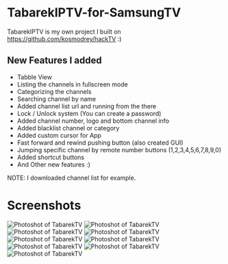 # TabarekIPTV-for-SamsungTV
TabarekIPTV is my own project I built on https://github.com/kosmodrey/hackTV :)

## New Features I added

* Tabble View
* Listing the channels in fullscreen mode
* Categorizing the channels
* Searching channel by name
* Added channel list url and running from the there
* Lock / Unlock system (You can create a password) 
* Added channel number, logo and bottom channel info
* Added blacklist channel or category
* Added custom cursor for App
* Fast forward and rewind pushing button (also created GUI)
* Jumping specific channel by remote number buttons (1,2,3,4,5,6,7,8,9,0)
* Added shortcut buttons
* And Other new features :)

NOTE: I downloaded channel list for example. 
 
# Screenshots 

![Photoshot of TabarekTV](https://raw.githubusercontent.com/ateber/TabarekIPTV-for-SamsungSmartTV/main/Screenshots/1.png)
![Photoshot of TabarekTV](https://raw.githubusercontent.com/ateber/TabarekIPTV-for-SamsungSmartTV/main/Screenshots/2.png)
![Photoshot of TabarekTV](https://raw.githubusercontent.com/ateber/TabarekIPTV-for-SamsungSmartTV/main/Screenshots/3.png)
![Photoshot of TabarekTV](https://raw.githubusercontent.com/ateber/TabarekIPTV-for-SamsungSmartTV/main/Screenshots/4.png)
![Photoshot of TabarekTV](https://raw.githubusercontent.com/ateber/TabarekIPTV-for-SamsungSmartTV/main/Screenshots/5.png)
![Photoshot of TabarekTV](https://raw.githubusercontent.com/ateber/TabarekIPTV-for-SamsungSmartTV/main/Screenshots/6.png)
![Photoshot of TabarekTV](https://raw.githubusercontent.com/ateber/TabarekIPTV-for-SamsungSmartTV/main/Screenshots/7.png)
![Photoshot of TabarekTV](https://raw.githubusercontent.com/ateber/TabarekIPTV-for-SamsungSmartTV/main/Screenshots/8.png)
![Photoshot of TabarekTV](https://raw.githubusercontent.com/ateber/TabarekIPTV-for-SamsungSmartTV/main/Screenshots/9.png) 

